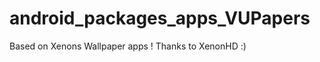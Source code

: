 android_packages_apps_VUPapers
==============================

Based on Xenons Wallpaper apps !
Thanks to XenonHD :)
